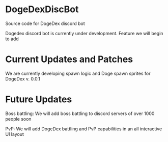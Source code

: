 # DogeDexDiscBot
Source code for DogeDex discord bot

Dogedex discord bot is currently under development. Feature we will begin to add

# Current Updates and Patches
We are currently developing spawn logic and Doge spawn sprites for DogeDex v. 0.0.1

# Future Updates

Boss battling: We will add boss battling to discord servers of over 1000 people soon

PvP: We will add DogeDex battling and PvP capabilities in an all interactive UI layout


